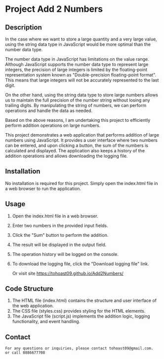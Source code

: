 # Project Add 2 Numbers
## Description

In the case where we want to store a large quantity and a very large value, using the string data type in JavaScript would be more optimal than the number data type.

The number data type in JavaScript has limitations on the value range. Although JavaScript supports the number data type to represent large integers, the precision of large integers is limited by the floating-point representation system known as "Double-precision floating-point format". This means that large integers will not be accurately represented to the last digit.

On the other hand, using the string data type to store large numbers allows us to maintain the full precision of the number string without losing any trailing digits. By manipulating the string of numbers, we can perform operations and handle the data as needed.

Based on the above reasons, I am undertaking this project to efficiently perform addition operations on large numbers.

This project demonstrates a web application that performs addition of large numbers using JavaScript. It provides a user interface where two numbers can be entered, and upon clicking a button, the sum of the numbers is calculated and displayed. The application also keeps a history of the addition operations and allows downloading the logging file.

## Installation
No installation is required for this project. Simply open the index.html file in a web browser to run the application.

## Usage
1. Open the index.html file in a web browser.
2. Enter two numbers in the provided input fields.
3. Click the "Sum" button to perform the addition.
4. The result will be displayed in the output field.
5. The operation history will be logged on the console.
6. To download the logging file, click the "Download logging file" link.

    Or visit site https://tohoast09.github.io/Add2Numbers/
## Code Structure

1. The HTML file (index.html) contains the structure and user interface of the web application.
2. The CSS file (styles.css) provides styling for the HTML elements.
3. The JavaScript file (script.js) implements the addition logic, logging functionality, and event handling.


## Contact 
    For any questions or inquiries, please contact tohoast09@gmail.com.
    or call 0886677708




